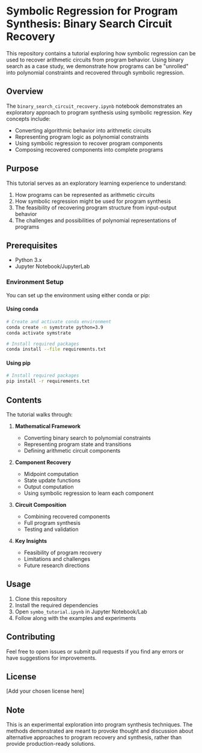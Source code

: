 # Symbolic Regression for Program Synthesis: Binary Search Circuit Recovery

This repository contains a tutorial exploring how symbolic regression can be used to recover arithmetic circuits from program behavior. Using binary search as a case study, we demonstrate how programs can be "unrolled" into polynomial constraints and recovered through symbolic regression.

## Overview

The `binary_search_circuit_recovery.ipynb` notebook demonstrates an exploratory approach to program synthesis using symbolic regression. Key concepts include:

- Converting algorithmic behavior into arithmetic circuits
- Representing program logic as polynomial constraints
- Using symbolic regression to recover program components
- Composing recovered components into complete programs

## Purpose

This tutorial serves as an exploratory learning experience to understand:
1. How programs can be represented as arithmetic circuits
2. How symbolic regression might be used for program synthesis
3. The feasibility of recovering program structure from input-output behavior
4. The challenges and possibilities of polynomial representations of programs

## Prerequisites

- Python 3.x
- Jupyter Notebook/JupyterLab

### Environment Setup

You can set up the environment using either conda or pip:

#### Using conda
```bash
# Create and activate conda environment
conda create -n symstrate python=3.9
conda activate symstrate

# Install required packages
conda install --file requirements.txt
```

#### Using pip
```bash
# Install required packages
pip install -r requirements.txt
```

## Contents

The tutorial walks through:

1. **Mathematical Framework**
   - Converting binary search to polynomial constraints
   - Representing program state and transitions
   - Defining arithmetic circuit components

2. **Component Recovery**
   - Midpoint computation
   - State update functions
   - Output computation
   - Using symbolic regression to learn each component

3. **Circuit Composition**
   - Combining recovered components
   - Full program synthesis
   - Testing and validation

4. **Key Insights**
   - Feasibility of program recovery
   - Limitations and challenges
   - Future research directions

## Usage

1. Clone this repository
2. Install the required dependencies
3. Open `symbo_tutorial.ipynb` in Jupyter Notebook/Lab
4. Follow along with the examples and experiments

## Contributing

Feel free to open issues or submit pull requests if you find any errors or have suggestions for improvements.

## License

[Add your chosen license here]

## Note

This is an experimental exploration into program synthesis techniques. The methods demonstrated are meant to provoke thought and discussion about alternative approaches to program recovery and synthesis, rather than provide production-ready solutions.
